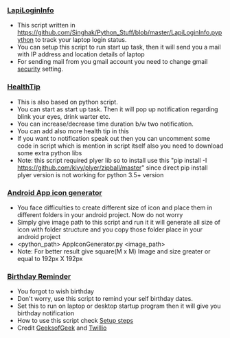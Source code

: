 ### [LapiLoginInfo](https://github.com/Singhak/Python_Stuff/blob/master/LapiLoginInfo.py)

- This script written in https://github.com/Singhak/Python_Stuff/blob/master/LapiLoginInfo.pypython to track your laptop login status. 
- You can setup this script to run start up task, then it will send you a mail with IP address and location details of laptop
- For sending mail from you gmail account you need to change gmail [security](https://myaccount.google.com/intro/security) setting.

### [HealthTip](https://github.com/Singhak/Python_Stuff/blob/master/HealthAlert.py)

- This is also based on python script.
- You can start as start up task. Then it will pop up notification regarding blink your eyes, drink warter etc.
- You can increase/decrease time duration b/w two notification.
- You can add also more health tip in this
- If you want to notification speak out then you can uncomment some code in script which is mention in script itself also you need to download some extra python libs
- Note: this script required plyer lib so to install use this "pip install -I https://github.com/kivy/plyer/zipball/master" since direct pip install plyer version is not working for python 3.5+ version

### [Android App icon generator](https://github.com/Singhak/Python_Stuff/blob/master/AppIconGenerator.py)

- You face difficulties to create different size of icon and place them in different folders in your android project. Now do not worry
- Simply give image path to this script and run it it will generate all size of icon with folder structure and you copy those folder place in your android project
- <python_path> AppIconGenerator.py <image_path>
- Note: For better result give square(M x M) Image and size greater or equal to 192px X 192px

### [Birthday Reminder](https://github.com/Singhak/Python_Stuff/blob/master/bdyreminder.py)

- You forgot to wish birthday
- Don't worry, use this script to remind your self birthday dates.
- Set this to run on laptop or desktop startup program then it will give you birthday notification
- How to use this script check [Setup steps](https://github.com/Singhak/Python_Stuff/blob/master/bdyreminder.md)
- Credit [GeeksofGeek](https://www.geeksforgeeks.org/birthday-reminder-application-python/) and 
[Twillio](https://www.twilio.com/blog/2017/09/never-forget-friends-birthday-python-flask-twilio.html)